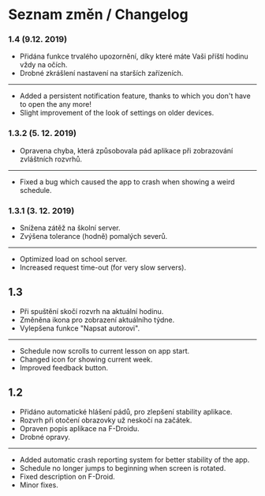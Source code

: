 # Seznam změn / Changelog

### 1.4 (9.12. 2019)

- Přidána funkce trvalého upozornění, díky které máte Vaši příští hodinu vždy na očích.
- Drobné zkrášlení nastavení na starších zařízeních.

---

- Added a persistent notification feature, thanks to which you don't have to open the any more!
- Slight improvement of the look of settings on older devices.

### 1.3.2 (5. 12. 2019)

- Opravena chyba, která způsobovala pád aplikace při zobrazování zvláštních rozvrhů.

---

- Fixed a bug which caused the app to crash when showing a weird schedule.

### 1.3.1 (3. 12. 2019)

- Snížena zátěž na školní server.
- Zvýšena tolerance (hodně) pomalých severů.

---

- Optimized load on school server.
- Increased request time-out (for very slow servers).

## 1.3

- Při spuštění skočí rozvrh na aktuální hodinu.
- Změněna ikona pro zobrazení aktuálního týdne.
- Vylepšena funkce "Napsat autorovi".

---

- Schedule now scrolls to current lesson on app start.
- Changed icon for showing current week.
- Improved feedback button.

## 1.2

- Přidáno automatické hlášení pádů, pro zlepšení stability aplikace.
- Rozvrh při otočení obrazovky už neskočí na začátek.
- Opraven popis aplikace na F-Droidu.
- Drobné opravy.

---

- Added automatic crash reporting system for better stability of the app.
- Schedule no longer jumps to beginning when screen is rotated.
- Fixed description on F-Droid.
- Minor fixes.